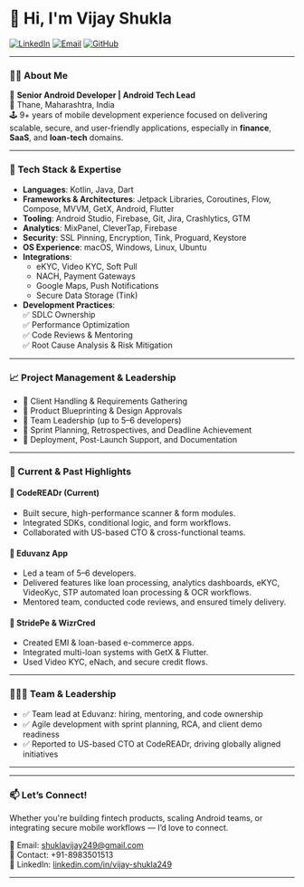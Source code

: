 # 👋 Hi, I'm Vijay Shukla

[![LinkedIn](https://img.shields.io/badge/LinkedIn-blue?style=flat&logo=linkedin&logoColor=white)](https://www.linkedin.com/in/vijay-shukla249/)
[![Email](https://img.shields.io/badge/Email-shuklavijay249%40gmail.com-red?style=flat&logo=gmail&logoColor=white)](mailto:shuklavijay249@gmail.com)
[![GitHub](https://img.shields.io/github/followers/shuklavijay249?label=GitHub&style=flat&logo=github)](https://github.com/shuklavijay249)

---

### 👨‍💻 About Me

💼 **Senior Android Developer | Android Tech Lead**  
📍 Thane, Maharashtra, India  
🕹️ 9+ years of mobile development experience focused on delivering scalable, secure, and user-friendly applications, especially in **finance**, **SaaS**, and **loan-tech** domains.

---

### 🔧 Tech Stack & Expertise

- **Languages**: Kotlin, Java, Dart  
- **Frameworks & Architectures**: Jetpack Libraries, Coroutines, Flow, Compose, MVVM, GetX, Android, Flutter  
- **Tooling**: Android Studio, Firebase, Git, Jira, Crashlytics, GTM  
- **Analytics**: MixPanel, CleverTap, Firebase
- **Security**: SSL Pinning, Encryption, Tink, Proguard, Keystore  
- **OS Experience**: macOS, Windows, Linux, Ubuntu  
- **Integrations**:  
  - eKYC, Video KYC, Soft Pull  
  - NACH, Payment Gateways  
  - Google Maps, Push Notifications  
  - Secure Data Storage (Tink)
- **Development Practices**:  
  ✅ SDLC Ownership  
  ✅ Performance Optimization  
  ✅ Code Reviews & Mentoring  
  ✅ Root Cause Analysis & Risk Mitigation

---

### 📈 Project Management & Leadership

- 🔹 Client Handling & Requirements Gathering  
- 🔹 Product Blueprinting & Design Approvals  
- 🔹 Team Leadership (up to 5–6 developers)  
- 🔹 Sprint Planning, Retrospectives, and Deadline Achievement  
- 🔹 Deployment, Post-Launch Support, and Documentation

---

### 🚀 Current & Past Highlights

#### 🔹 **CodeREADr** (Current)
- Built secure, high-performance scanner & form modules.
- Integrated SDKs, conditional logic, and form workflows.
- Collaborated with US-based CTO & cross-functional teams.

#### 🔹 **Eduvanz App**
- Led a team of 5–6 developers.
- Delivered features like loan processing, analytics dashboards, eKYC, VideoKyc, STP automated loan processing & OCR workflows.
- Mentored team, conducted code reviews, and ensured timely delivery.

#### 🔹 **StridePe & WizrCred**
- Created EMI & loan-based e-commerce apps.
- Integrated multi-loan systems with GetX & Flutter.
- Used Video KYC, eNach, and secure credit flows.

---

### 🧑‍🤝‍🧑 Team & Leadership

- ✅ Team lead at Eduvanz: hiring, mentoring, and code ownership  
- ✅ Agile development with sprint planning, RCA, and client demo readiness  
- ✅ Reported to US-based CTO at CodeREADr, driving globally aligned initiatives

---

<!-- ### 📊 GitHub Stats

![Vijay's GitHub Stats](https://github-readme-stats.vercel.app/api?username=shuklavijay249&show_icons=true&theme=github_dark&hide_border=true)

![Top Languages](https://github-readme-stats.vercel.app/api/top-langs/?username=shuklavijay249&layout=compact&theme=github_dark&hide_border=true)-->


---


### 📫 Let’s Connect!

Whether you're building fintech products, scaling Android teams, or integrating secure mobile workflows — I’d love to connect.

📨 Email: [shuklavijay249@gmail.com](mailto:shuklavijay249@gmail.com)  
📱 Contact: +91-8983501513  
🔗 LinkedIn: [linkedin.com/in/vijay-shukla249](https://www.linkedin.com/in/vijay-shukla249/) 
<!-- 🌐 Portfolio (optional): *Add your website here* -->

---
